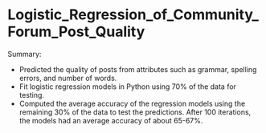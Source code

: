 # Logistic_Regression_of_Community_Forum_Post_Quality

Summary:

*	Predicted the quality of posts from attributes such as grammar, spelling errors, and number of words.
*	Fit logistic regression models in Python using 70% of the data for testing.
*	Computed the average accuracy of the regression models using the remaining 30% of the data to test the predictions. After 100 iterations, the models had an average accuracy of about 65-67%.
